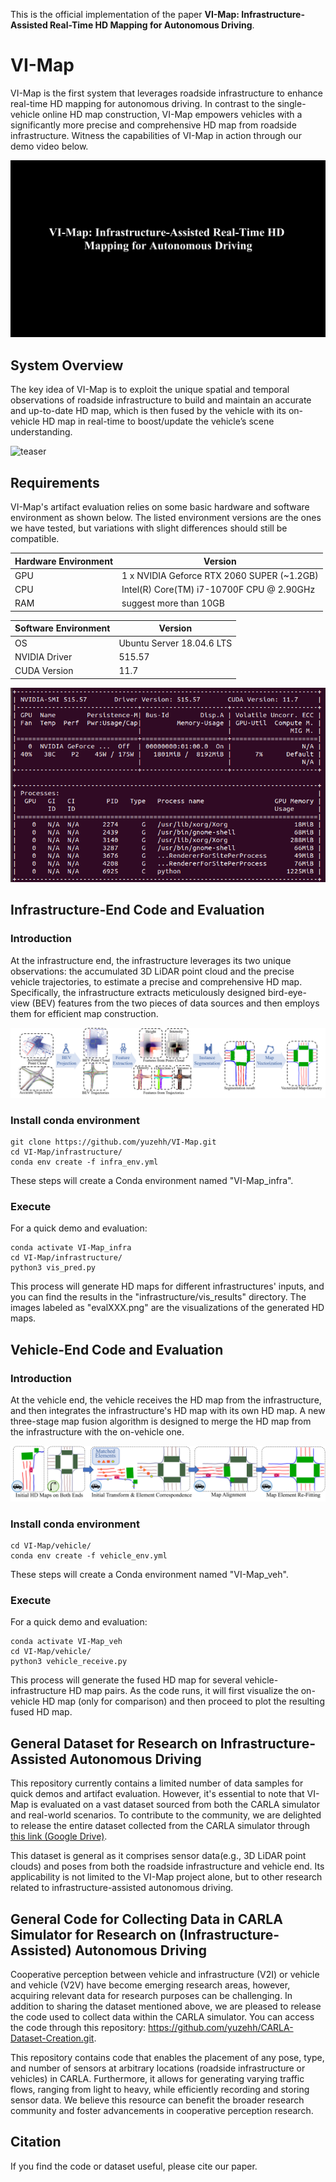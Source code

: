 This is the official implementation of the paper **VI-Map: Infrastructure-Assisted Real-Time HD Mapping for Autonomous Driving**. 

# VI-Map

VI-Map is the first system that leverages roadside infrastructure to enhance real-time HD mapping for autonomous driving. In contrast to the single-vehicle online HD map construction, VI-Map empowers vehicles with a significantly more precise and comprehensive HD map from roadside infrastructure. Witness the capabilities of VI-Map in action through our demo video below. 

[![Watch the Video](https://github.com/yuzehh/VI-Map/blob/master/images/demopic.png)](https://www.youtube.com/watch?v=-oqyWPgR3P0)

## System Overview

The key idea of VI-Map is to exploit the unique spatial and temporal observations of roadside infrastructure to build and maintain an accurate and up-to-date HD map, which is then fused by the vehicle with its on-vehicle HD map in real-time to boost/update the vehicle’s scene understanding. 

![teaser](https://github.com/yuzehh/VI-Map/blob/master/images/teaser.png)

## Requirements
VI-Map's artifact evaluation relies on some basic hardware and software environment as shown below. The listed environment versions are the ones we have tested, but variations with slight differences should still be compatible.
<!-- list the xiancun ?  how to fill the hardware and software requirement? -->

| Hardware Environment  | Version |
| ------------- | ------------- |
| GPU  | 1 x NVIDIA Geforce RTX 2060 SUPER (~1.2GB) |
| CPU | Intel(R) Core(TM) i7-10700F CPU @ 2.90GHz |
| RAM | suggest more than 10GB |

| Software Environment  | Version |
| ------------- | ------------- |
| OS  | Ubuntu Server 18.04.6 LTS |
| NVIDIA Driver  | 515.57  |
| CUDA Version  | 11.7  |

![nvidia-smi](https://github.com/yuzehh/VI-Map/blob/master/images/nvidia-smi.png)


## Infrastructure-End Code and Evaluation

### Introduction 

At the infrastructure end, the infrastructure leverages its two unique observations: the accumulated 3D LiDAR point cloud and the precise vehicle trajectories, to estimate a precise and comprehensive HD map. Specifically, the infrastructure extracts meticulously designed bird-eye-view (BEV) features from the two pieces of data sources and then employs them for efficient map construction.

![infra](https://github.com/yuzehh/VI-Map/blob/master/images/infra_pipline.png)

### Install conda environment
```
git clone https://github.com/yuzehh/VI-Map.git
cd VI-Map/infrastructure/
conda env create -f infra_env.yml
```
These steps will create a Conda environment named "VI-Map_infra".

### Execute
For a quick demo and evaluation:
```
conda activate VI-Map_infra
cd VI-Map/infrastructure/
python3 vis_pred.py 
```
This process will generate HD maps for different infrastructures' inputs, and you can find the results in the "infrastructure/vis_results" directory. The images labeled as "evalXXX.png" are the visualizations of the generated HD maps.


## Vehicle-End Code and Evaluation

### Introduction 

At the vehicle end, the vehicle receives the HD map from the infrastructure, and then integrates the infrastructure's HD map with its own HD map. A new
three-stage map fusion algorithm is designed to merge the HD map from the infrastructure with the on-vehicle one.

![veh](https://github.com/yuzehh/VI-Map/blob/master/images/veh_pipline.png)

### Install conda environment
```
cd VI-Map/vehicle/
conda env create -f vehicle_env.yml
```
These steps will create a Conda environment named "VI-Map_veh".

### Execute
For a quick demo and evaluation:
```
conda activate VI-Map_veh
cd VI-Map/vehicle/
python3 vehicle_receive.py 
```
This process will generate the fused HD map for several vehicle-infrastructure HD map pairs. As the code runs, it will first visualize the on-vehicle HD map (only for comparison) and then proceed to plot the resulting fused HD map.

## General Dataset for Research on Infrastructure-Assisted Autonomous Driving

This repository currently contains a limited number of data samples for quick demos and artifact evaluation. However, it's essential to note that VI-Map is evaluated on a vast dataset sourced from both the CARLA simulator and real-world scenarios. To contribute to the community, we are delighted to release the entire dataset collected from the CARLA simulator through [this link (Google Drive)](https://drive.google.com/file/d/1xwg10Ueju2GhR2QSmSOABKSzGI0vIuxd/view?usp=sharing). 

This dataset is general as it comprises sensor data(e.g., 3D LiDAR point clouds) and poses from both the roadside infrastructure and vehicle end. Its applicability is not limited to the VI-Map project alone, but to other research related to infrastructure-assisted autonomous driving.

## General Code for Collecting Data in CARLA Simulator for Research on (Infrastructure-Assisted) Autonomous Driving
Cooperative perception between vehicle and infrastructure (V2I) or vehicle and vehicle (V2V) have become emerging research areas, however, acquiring relevant data for research purposes can be challenging. In addition to sharing the dataset mentioned above, we are pleased to release the code used to collect data within the CARLA simulator. You can access the code through this repository: https://github.com/yuzehh/CARLA-Dataset-Creation.git.

This repository contains code that enables the placement of any pose, type, and number of sensors at arbitrary locations (roadside infrastructure or vehicles) in CARLA. Furthermore, it allows for generating varying traffic flows, ranging from light to heavy, while efficiently recording and storing sensor data. We believe this resource can benefit the broader research community and foster advancements in cooperative perception research.
<!-- Although has official docs  -->

## Citation
If you find the code or dataset useful, please cite our paper.
